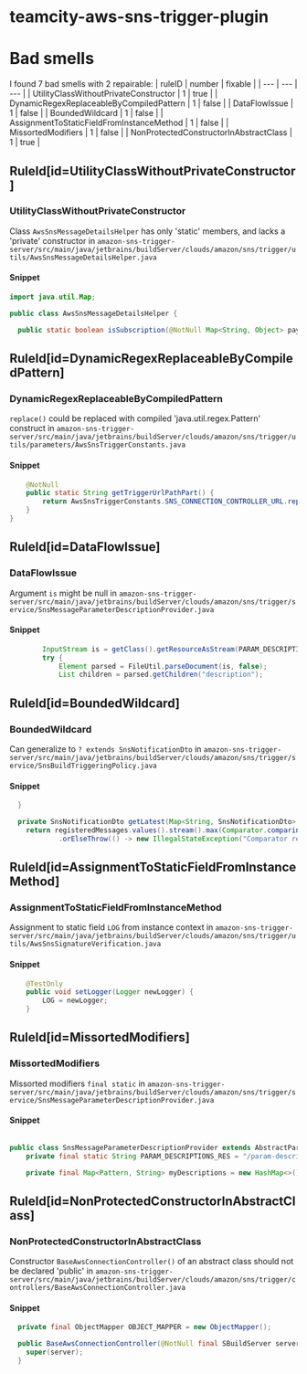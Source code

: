 # teamcity-aws-sns-trigger-plugin 
 
# Bad smells
I found 7 bad smells with 2 repairable:
| ruleID | number | fixable |
| --- | --- | --- |
| UtilityClassWithoutPrivateConstructor | 1 | true |
| DynamicRegexReplaceableByCompiledPattern | 1 | false |
| DataFlowIssue | 1 | false |
| BoundedWildcard | 1 | false |
| AssignmentToStaticFieldFromInstanceMethod | 1 | false |
| MissortedModifiers | 1 | false |
| NonProtectedConstructorInAbstractClass | 1 | true |
## RuleId[id=UtilityClassWithoutPrivateConstructor]
### UtilityClassWithoutPrivateConstructor
Class `AwsSnsMessageDetailsHelper` has only 'static' members, and lacks a 'private' constructor
in `amazon-sns-trigger-server/src/main/java/jetbrains/buildServer/clouds/amazon/sns/trigger/utils/AwsSnsMessageDetailsHelper.java`
#### Snippet
```java
import java.util.Map;

public class AwsSnsMessageDetailsHelper {

  public static boolean isSubscription(@NotNull Map<String, Object> payload) {
```

## RuleId[id=DynamicRegexReplaceableByCompiledPattern]
### DynamicRegexReplaceableByCompiledPattern
`replace()` could be replaced with compiled 'java.util.regex.Pattern' construct
in `amazon-sns-trigger-server/src/main/java/jetbrains/buildServer/clouds/amazon/sns/trigger/utils/parameters/AwsSnsTriggerConstants.java`
#### Snippet
```java
    @NotNull
    public static String getTriggerUrlPathPart() {
        return AwsSnsTriggerConstants.SNS_CONNECTION_CONTROLLER_URL.replace("/**", "");
    }
}
```

## RuleId[id=DataFlowIssue]
### DataFlowIssue
Argument `is` might be null
in `amazon-sns-trigger-server/src/main/java/jetbrains/buildServer/clouds/amazon/sns/trigger/service/SnsMessageParameterDescriptionProvider.java`
#### Snippet
```java
        InputStream is = getClass().getResourceAsStream(PARAM_DESCRIPTIONS_RES);
        try {
            Element parsed = FileUtil.parseDocument(is, false);
            List children = parsed.getChildren("description");

```

## RuleId[id=BoundedWildcard]
### BoundedWildcard
Can generalize to `? extends SnsNotificationDto`
in `amazon-sns-trigger-server/src/main/java/jetbrains/buildServer/clouds/amazon/sns/trigger/service/SnsBuildTriggeringPolicy.java`
#### Snippet
```java
  }

  private SnsNotificationDto getLatest(Map<String, SnsNotificationDto> registeredMessages) {
    return registeredMessages.values().stream().max(Comparator.comparing(SnsNotificationDto::getTimestamp))
            .orElseThrow(() -> new IllegalStateException("Comparator returned null for list of messages. This should never happen"));
```

## RuleId[id=AssignmentToStaticFieldFromInstanceMethod]
### AssignmentToStaticFieldFromInstanceMethod
Assignment to static field `LOG` from instance context
in `amazon-sns-trigger-server/src/main/java/jetbrains/buildServer/clouds/amazon/sns/trigger/utils/AwsSnsSignatureVerification.java`
#### Snippet
```java
    @TestOnly
    public void setLogger(Logger newLogger) {
        LOG = newLogger;
    }

```

## RuleId[id=MissortedModifiers]
### MissortedModifiers
Missorted modifiers `final static`
in `amazon-sns-trigger-server/src/main/java/jetbrains/buildServer/clouds/amazon/sns/trigger/service/SnsMessageParameterDescriptionProvider.java`
#### Snippet
```java

public class SnsMessageParameterDescriptionProvider extends AbstractParameterDescriptionProvider {
    private final static String PARAM_DESCRIPTIONS_RES = "/param-descriptions.xml";

    private final Map<Pattern, String> myDescriptions = new HashMap<>();
```

## RuleId[id=NonProtectedConstructorInAbstractClass]
### NonProtectedConstructorInAbstractClass
Constructor `BaseAwsConnectionController()` of an abstract class should not be declared 'public'
in `amazon-sns-trigger-server/src/main/java/jetbrains/buildServer/clouds/amazon/sns/trigger/controllers/BaseAwsConnectionController.java`
#### Snippet
```java
  private final ObjectMapper OBJECT_MAPPER = new ObjectMapper();

  public BaseAwsConnectionController(@NotNull final SBuildServer server) {
    super(server);
  }
```

